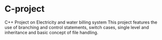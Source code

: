 # C-project
C++ Project on Electricity and water billing system 
This project features the use of branching and control statements, switch cases, single level and inheritance and basic concept of file handling.
